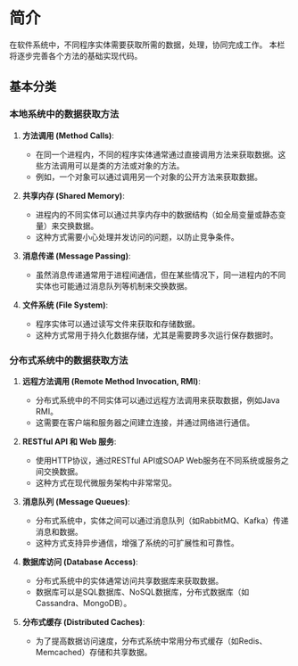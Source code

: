 # 简介
在软件系统中，不同程序实体需要获取所需的数据，处理，协同完成工作。
本栏将逐步完善各个方法的基础实现代码。


## 基本分类
### 本地系统中的数据获取方法

1. **方法调用 (Method Calls)**:
    - 在同一个进程内，不同的程序实体通常通过直接调用方法来获取数据。这些方法调用可以是类的方法或对象的方法。
    - 例如，一个对象可以通过调用另一个对象的公开方法来获取数据。

2. **共享内存 (Shared Memory)**:
    - 进程内的不同实体可以通过共享内存中的数据结构（如全局变量或静态变量）来交换数据。
    - 这种方式需要小心处理并发访问的问题，以防止竞争条件。

3. **消息传递 (Message Passing)**:
    - 虽然消息传递通常用于进程间通信，但在某些情况下，同一进程内的不同实体也可能通过消息队列等机制来交换数据。

4. **文件系统 (File System)**:
    - 程序实体可以通过读写文件来获取和存储数据。
    - 这种方式常用于持久化数据存储，尤其是需要跨多次运行保存数据时。

### 分布式系统中的数据获取方法

1. **远程方法调用 (Remote Method Invocation, RMI)**:
    - 分布式系统中的不同实体可以通过远程方法调用来获取数据，例如Java RMI。
    - 这需要在客户端和服务器之间建立连接，并通过网络进行通信。

2. **RESTful API 和 Web 服务**:
    - 使用HTTP协议，通过RESTful API或SOAP Web服务在不同系统或服务之间交换数据。
    - 这种方式在现代微服务架构中非常常见。

3. **消息队列 (Message Queues)**:
    - 分布式系统中，实体之间可以通过消息队列（如RabbitMQ、Kafka）传递消息和数据。
    - 这种方式支持异步通信，增强了系统的可扩展性和可靠性。

4. **数据库访问 (Database Access)**:
    - 分布式系统中的实体通常访问共享数据库来获取数据。
    - 数据库可以是SQL数据库、NoSQL数据库，分布式数据库（如Cassandra、MongoDB）。

5. **分布式缓存 (Distributed Caches)**:
    - 为了提高数据访问速度，分布式系统中常用分布式缓存（如Redis、Memcached）存储和共享数据。

